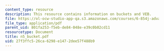 ```yaml
---
content_type: resource
description: This resource contains information on buckets and VEB.
file: https://ol-ocw-studio-app-qa.s3.amazonaws.com/courses/6-854j-advanced-algorithms-fall-2005/27f3ffc526ca6298e1472dee57f488b9_n5_bucket.pdf
file_type: application/pdf
parent_uid: 801fa253-f5eb-de84-048e-e39c0b02cd11
resourcetype: Document
title: n5_bucket.pdf
uid: 27f3ffc5-26ca-6298-e147-2dee57f488b9
---
```

